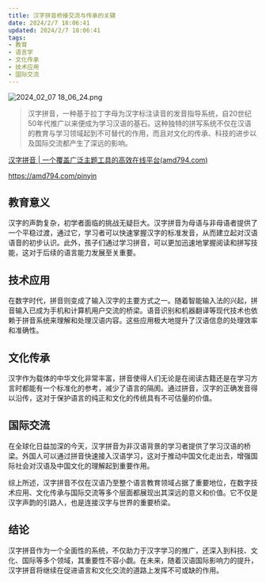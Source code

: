 ```yaml
---
title: 汉字拼音桥接交流与传承的关键
date: 2024/2/7 18:06:41
updated: 2024/2/7 18:06:41
tags:
- 教育
- 语言学
- 文化传承
- 技术应用
- 国际交流
---
```


<img src="https://static.cmdragon.cn/blog/images/2024_02_07 18_06_24.png@blog" title="2024_02_07 18_06_24.png" alt="2024_02_07 18_06_24.png"/>

>汉字拼音，一种基于拉丁字母为汉字标注读音的发音指导系统，自20世纪50年代推广以来便成为学习汉语的基石。这种独特的拼写系统不仅在汉语的教育与学习领域起到不可替代的作用，而且对文化的传承、科技的进步以及国际交流都产生了深远的影响。

[汉字拼音 | 一个覆盖广泛主题工具的高效在线平台(amd794.com)](https://amd794.com/pinyin)

https://amd794.com/pinyin

## **教育意义**

汉字的声韵复杂，初学者面临的挑战无疑巨大。汉字拼音为母语与非母语者提供了一个平稳过渡，通过它，学习者可以快速掌握汉字的标准发音，从而建立起对汉语语音的初步认识。此外，孩子们通过学习拼音，可以更加迅速地掌握阅读和拼写技能，这对于后续的语言能力发展至关重要。

## **技术应用**

在数字时代，拼音则变成了输入汉字的主要方式之一。随着智能输入法的兴起，拼音输入已成为手机和计算机用户交流的桥梁。语音识别和机器翻译等现代技术也依赖于拼音系统来理解和处理汉语内容。这些应用极大地提升了汉语信息的处理效率和准确性。

## **文化传承**

汉字作为载体的中华文化非常丰富，拼音使得人们无论是在阅读古籍还是在学习方言时都能有一个标准化的参考，减少了语言的隔阂。通过拼音，汉字的正确发音得以沿传，这对于保护语言的纯正和文化的传统具有不可估量的价值。

## **国际交流**

在全球化日益加深的今天，汉字拼音为非汉语背景的学习者提供了学习汉语的桥梁。外国人可以通过拼音快速接入汉语学习，这对于推动中国文化走出去，增强国际社会对汉语及中国文化的理解起到重要作用。

综上所述，汉字拼音不仅在汉语乃至整个语言教育领域占据了重要地位，在数字技术应用、文化传承与国际交流等多个层面都展现出其深远的意义和价值。它不仅是汉字声韵的引路人，也是连接汉字与世界的重要桥梁。

## 结论

汉字拼音作为一个全面性的系统，不仅助力于汉字学习的推广，还深入到科技、文化、国际等多个领域，其重要性不容小觑。在未来，随着汉语国际影响力的提升，汉字拼音将继续在促进语言和文化交流的道路上发挥不可或缺的作用。